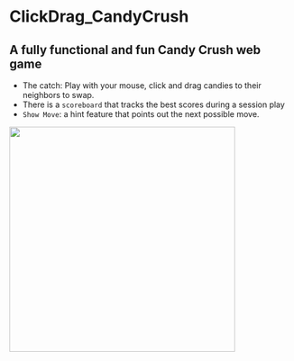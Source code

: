 # ClickDrag_CandyCrush

## A fully functional and fun Candy Crush web game
* The catch: Play with your mouse, click and drag candies to their neighbors to swap. 
* There is a `scoreboard` that tracks the best scores during a session play
* `Show Move`: a hint feature that points out the next possible move.
<img src='https://user-images.githubusercontent.com/58123635/122487464-548ecf00-cfa9-11eb-9103-6fdebebb27b5.png' height='400px' />
